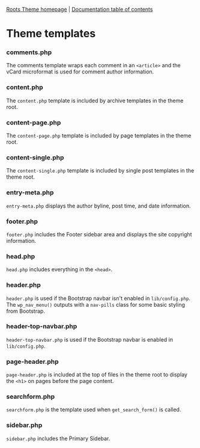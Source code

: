 [Roots Theme homepage](http://www.rootstheme.com/) | [Documentation
table of contents](TOC.md)

# Theme templates

### comments.php

The comments template wraps each comment in an `<article>` and the vCard microformat is used for comment author information.

### content.php

The `content.php` template is included by archive templates in the theme root.

### content-page.php

The `content-page.php` template is included by page templates in the theme root.

### content-single.php

The `content-single.php` template is included by single post templates in the theme root.

### entry-meta.php

`entry-meta.php` displays the author byline, post time, and date information.

### footer.php

`footer.php` includes the Footer sidebar area and displays the site copyright information.

### head.php

`head.php` includes everything in the `<head>`.

### header.php

`header.php` is used if the Bootstrap navbar isn't enabled in `lib/config.php`. The `wp_nav_menu()` outputs with a `nav-pills` class for some basic styling from Bootstrap.

### header-top-navbar.php

`header-top-navbar.php` is used if the Bootstrap navbar is enabled in `lib/config.php`.

### page-header.php

`page-header.php` is included at the top of files in the theme root to display the `<h1>` on pages before the page content.

### searchform.php

`searchform.php` is the template used when `get_search_form()` is called.

### sidebar.php

`sidebar.php` includes the Primary Sidebar.
